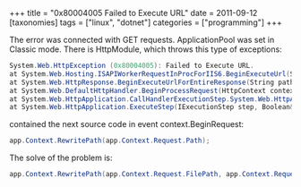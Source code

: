 +++
title = "0x80004005 Failed to Execute URL"
date = 2011-09-12
[taxonomies]
tags = ["linux", "dotnet"]
categories = ["programming"]
+++

The error was connected with GET requests. ApplicationPool was set in Classic mode.
There is HttpModule, which throws this type of exceptions:
<!-- more -->
```cs
System.Web.HttpException (0x80004005): Failed to Execute URL.
at System.Web.Hosting.ISAPIWorkerRequestInProcForIIS6.BeginExecuteUrl(String url, String method, String childHeaders, Boolean sendHeaders, Boolean addUserIndo, IntPtr token, String name, String authType, Byte[] entity, AsyncCallback cb, Object state)
at System.Web.HttpResponse.BeginExecuteUrlForEntireResponse(String pathOverride, NameValueCollection requestHeaders, AsyncCallback cb, Object state)
at System.Web.DefaultHttpHandler.BeginProcessRequest(HttpContext context, AsyncCallback callback, Object state)
at System.Web.HttpApplication.CallHandlerExecutionStep.System.Web.HttpApplication.IExecutionStep.Execute()
at System.Web.HttpApplication.ExecuteStep(IExecutionStep step, Boolean& completedSynchronously)
```

contained the next source code in event context.BeginRequest:

```cs
app.Context.RewritePath(app.Context.Request.Path);
```

The solve of the problem is:

```cs
app.Context.RewritePath(app.Context.Request.FilePath, app.Context.Request.PathInfo, string.Empty);
```